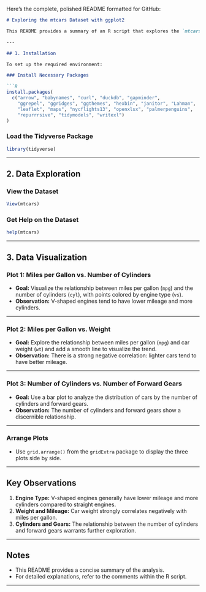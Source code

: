 Here’s the complete, polished README formatted for GitHub:  

```markdown
# Exploring the mtcars Dataset with ggplot2

This README provides a summary of an R script that explores the `mtcars` dataset using the `ggplot2` package for data visualization.

---

## 1. Installation

To set up the required environment:

### Install Necessary Packages

```R
install.packages(
  c("arrow", "babynames", "curl", "duckdb", "gapminder",
    "ggrepel", "ggridges", "ggthemes", "hexbin", "janitor", "Lahman",
    "leaflet", "maps", "nycflights13", "openxlsx", "palmerpenguins",
    "repurrrsive", "tidymodels", "writexl")
)
```

### Load the Tidyverse Package

```R
library(tidyverse)
```

---

## 2. Data Exploration

### View the Dataset

```R
View(mtcars)
```

### Get Help on the Dataset

```R
help(mtcars)
```

---

## 3. Data Visualization

### **Plot 1: Miles per Gallon vs. Number of Cylinders**

- **Goal:** Visualize the relationship between miles per gallon (`mpg`) and the number of cylinders (`cyl`), with points colored by engine type (`vs`).
- **Observation:** V-shaped engines tend to have lower mileage and more cylinders.

---

### **Plot 2: Miles per Gallon vs. Weight**

- **Goal:** Explore the relationship between miles per gallon (`mpg`) and car weight (`wt`) and add a smooth line to visualize the trend.
- **Observation:** There is a strong negative correlation: lighter cars tend to have better mileage.

---

### **Plot 3: Number of Cylinders vs. Number of Forward Gears**

- **Goal:** Use a bar plot to analyze the distribution of cars by the number of cylinders and forward gears.
- **Observation:** The number of cylinders and forward gears show a discernible relationship.

---

### **Arrange Plots**

- Use `grid.arrange()` from the `gridExtra` package to display the three plots side by side.

---

## Key Observations

1. **Engine Type:** V-shaped engines generally have lower mileage and more cylinders compared to straight engines.
2. **Weight and Mileage:** Car weight strongly correlates negatively with miles per gallon.
3. **Cylinders and Gears:** The relationship between the number of cylinders and forward gears warrants further exploration.

---

## Notes

- This README provides a concise summary of the analysis. 
- For detailed explanations, refer to the comments within the R script.

---
